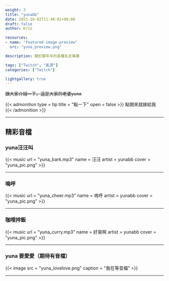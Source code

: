 ```yaml
---
weight: 3
title: "yunabb"
date: 2021-10-02T11:48:01+08:00
draft: false
author: Kr1s

resources:
- name: "featured-image-preview"
  src: "yuna_preview.png"

description: 關於慕年年的各種名言事蹟

tags: ["Twitch", "亂源"]
categories: ["Twitch"]

lightgallery: true
---
```



<!--more-->

~~跟大家介紹一下，這是大家的老婆yuna~~

{{< admonition type = tip title = "點一下" open = false >}}
點開來就嫁給我
{{< /admonition >}}

--- 

## 精彩音檔
### yuna汪汪叫

{{< music url = "yuna_bark.mp3" name = 汪汪  artist = yunabb cover = "yuna_pic.png" >}}

---

### 嗚呼

{{< music url = "yuna_cheer.mp3" name = 嗚呼  artist = yunabb cover = "yuna_pic.png" >}}

---


### 咖哩拌飯

{{< music url = "yuna_curry.mp3" name = 好臭啊  artist = yunabb cover = "yuna_pic.png" >}}

---

### yuna 要愛愛（期待有音檔）

{{< image src = "yuna_lovelove.png" caption = "我在等音檔" >}}

---